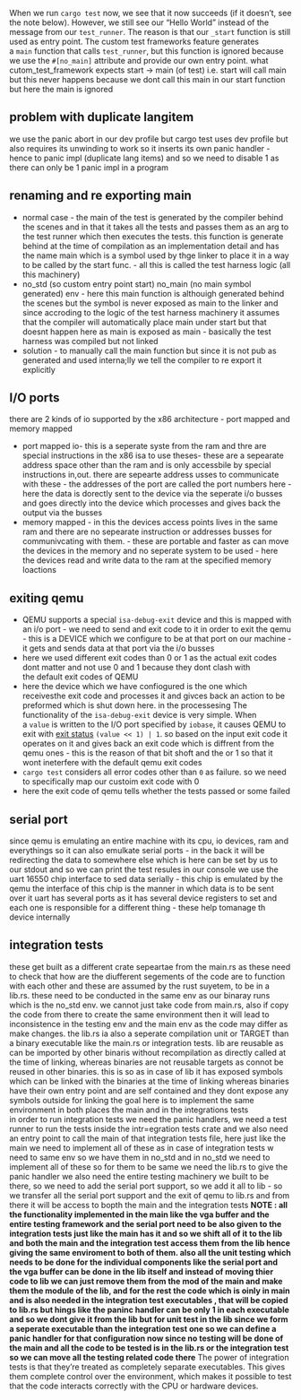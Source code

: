 When we run `cargo test` now, we see that it now succeeds (if it doesn’t, see the note below). However, we still see our “Hello World” instead of the message from our `test_runner`. The reason is that our `_start` function is still used as entry point. The custom test frameworks feature generates a `main` function that calls `test_runner`, but this function is ignored because we use the `#[no_main]` attribute and provide our own entry point.
what cutom_test_framework expects 
start -> main (of test) i.e. start will call main but this never happens because we dont call this main in our start function
but here the main is ignored 
## problem with duplicate langitem 
we use the panic abort in our dev profile but cargo test uses dev profile but also requires its unwinding to work so it inserts its own panic handler - hence to panic impl (duplicate lang items)
and so we need to disable 1 as there can only be 1 panic impl in a program
## renaming and re exporting main 
- normal case - the main of the test is generated by the compiler behind the scenes and in that it takes all the tests and passes them as an arg to the test runner which then executes the tests. this function is generate behind at the time of compilation as  an implementation detail and has the name main which is a symbol used by thge linker to place it in a way to be called by the start func. - all this is called the test harness logic (all this machinery)
- no_std (so custom entry point start) no_main (no main symbol generated) env - here this main function is althouigh generated behind the scenes but the symbol is never exposed as main to the linker and since accroding to the logic of the test harness machinery it assumes that the compiler will automatically place main under start but that doesnt happen here as main is exposed as main - basically the test harness was compiled but not linked 
- solution - to manually call the main function but since it is not pub as generated and used interna;lly we tell the compiler to re export it explicitly
## I/O ports
there are 2 kinds of io supported by the x86 architecture - port mapped and memory mapped 
- port mapped io- this is a seperate syste from the ram and thre are special instructions in the x86 isa to use theses- these are a sepearate address space other than the ram and is only accessbile by special instructions in,out. there are sepearte address usses to communicate with these - the addresses of the port are called the port numbers here - here the data is dorectly sent to the device via the seperate i/o busses and goes directly into the device which processes and gives back the output via the busses 
- memory mapped - in this the devices access points lives in the same ram and there are no sepearate instruction or addresses busses for communivcating with them. - these are portable and faster as can move the devices in the memory and no seperate system to be used - here the devices read and write data to the ram at the specified memory loactions  
## exiting qemu
- QEMU supports a special `isa-debug-exit` device and this is mapped with an i/o port - we need to send and exit code to it in order to exit the qemu - this is a DEVICE which we configure to be at that port on our machine - it gets and sends data at that port via the i/o busses 
- here we used different exit codes than 0 or 1 as the actual exit codes dont matter and not use 0 and 1 because they dont clash with the default exit codes of QEMU
- here the device which we have confiogured is the one which receivesthe exit code and processes it and givces back an action to be preformed which is shut down here. in the processesing The functionality of the `isa-debug-exit` device is very simple. When a `value` is written to the I/O port specified by `iobase`, it causes QEMU to exit with [exit status](https://en.wikipedia.org/wiki/Exit_status) `(value << 1) | 1`. so based on the input exit code it operates on it and gives back an exit code which is diffrent from the qemu ones - this is the reason of that bit shoft and the or 1 so that it wont ineterfere with the default qemu exit codes 
- `cargo test` considers all error codes other than `0` as failure. so we need to specifically map our custoim exit code with 0
- here the exit code of qemu tells whether the tests passed or some failed 
## serial port 
since qemu is emulating an entire machine with its cpu, io devices, ram and everythings so it can also emulkate serial ports - in the back it will be redirecting the data to somewhere else which is here can be set by us to our stdout and so we can print the test resules in our console
we use the uart 16550 chip interface to sed data serially - this chip is emulated by the qemu
the interface of this chip is the manner in which data is to be sent over it 
uart has several ports as it has several device registers to set and each one is responsible for a different thing - these help tomanage th device internally 
## integration tests 
these get built as a different crate sepeartae from the main.rs as these need to check that how are the diufferent segements of the code are to function with each other and these are assumed by the rust suyetem, to be in a lib.rs. these need to be conducted in the same env as our binaray runs which is the no_std env. we cannot just take code from main.rs, also if copy the code from there to create the same environment then it will lead to inconsistence in the testing env and the main env as the code may differ as make changes.
the lib.rs ia also a seperate compilation unit or TARGET than a binary executable like the main.rs or integration tests. lib are reusable as can be imported by other binaris without recompilation as directly called at the time of linking, whereas binaries are not reusable targets as connot be reused in other binaries. 
this is so as in case of lib it has exposed symbols which can be linked with the binaries at the time of linking whereas binaries have their own entry point and are self contained and they dont expose any symbols outside for linking 
the goal here is to implement the same environment in both places the main and in the integrations tests  
in order to run integration tests we need the panic handlers, we need a test runner to run the tests inside the intr=egration tests crate and we also need an entry point to call the main of that integration tests file, here just like the main we need to implement all of these as in case of integration tests w need to same env so we have them in no_std and in no_std we need to implement all of these 
so for them to be same we need the lib.rs to give the panic handler
we also need the entire testing machinery we built to be there, so we need to add the serial port support, so we add it all to lib - so we transfer all the serial port support and the exit of qemu to lib.rs and from there it will be access to bopth the main and the integration tests 
**NOTE : all the functionality implemented in the main like the vga buffer and the entire testing framework and the serial port need to be also given to the integration tests just like the main has it and so we shift all of it to the lib and both the main and the integration test access them from the lib hence giving the same enviroment to both of them. also all the unit testing which needs to be done for the individual components like the serial port and the vga buffer can be done in the lib itself and instead of moving thier code to lib we can just remove them from the mod of the main and make them the module of the lib, and for the rest the code which is oinly in main and is also needed in the integration test executables , that will be copied to lib.rs
but hings like the paninc handler can be only 1 in each executable and so we dont give it from the lib but for unit test in the lib since we form a seperate executable than the integration test one so we can define a panic handler for that configuration
now since no testing will be done of the main and all the code to be tested is in the lib.rs or the integration test so we can move all the testing related code there**
The power of integration tests is that they’re treated as completely separate executables. This gives them complete control over the environment, which makes it possible to test that the code interacts correctly with the CPU or hardware devices.